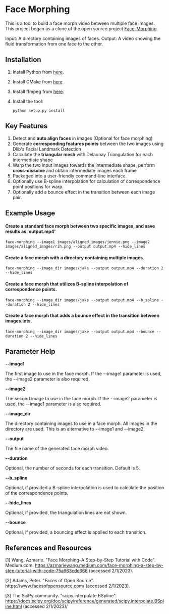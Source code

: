 Face Morphing
===================

This is a tool to build a face morph video between multiple face images.  This project began as a clone of the
open source project [Face-Morphing](https://github.com/Azmarie/Face-Morphing).

Input: A directory containing images of faces.
Output: A video showing the fluid transformation from one face to the other.

Installation
-------------
1.  Install Python from [here](https://www.python.org/).

2.  Install CMake from [here](https://cmake.org/download/).

3.  Install ffmpeg from [here](https://ffmpeg.org/download.html).

4.  Install the tool:

    `python setup.py install`

Key Features
-------------
1. Detect and **auto align faces** in images (Optional for face morphing)
2. Generate **corresponding features points** between the two images using Dlib's Facial Landmark Detection
3. Calculate the **triangular mesh** with Delaunay Triangulation for each intermediate shape
4. Warp the two input images towards the intermediate shape, perform **cross-dissolve** and obtain intermediate images each frame
5. Packaged into a user-friendly command-line interface.
6. Optionally use B-spline interpolation for calculation of correspondence point positions for warp.
7. Optionally add a bounce effect in the transition between each image pair.

Example Usage
-------------
#### Create a standard face morph between two specific images, and save results as 'output.mp4'
`face-morphing --image1 images/aligned_images/jennie.png --image2 images/aligned_images/rih.png --output output.mp4 --hide_lines`

#### Create a face morph with a directory containing multiple images.
`face-morphing --image_dir images/jake --output output.mp4 --duration 2 --hide_lines`

#### Create a face morph that utilizes B-spline interpolation of correspondence points.
`face-morphing --image_dir images/jake --output output.mp4 --b_spline --duration 2 --hide_lines`

#### Create a face morph that adds a bounce effect in the transition between images.ints.
`face-morphing --image_dir images/jake --output output.mp4 --bounce --duration 2 --hide_lines`

Parameter Help
--------------
**--image1 <filename>**

The first image to use in the face morph.  If the --image1 parameter is used, the --image2 parameter is also required.

**--image2 <filename>**

The second image to use in the face morph.  If the --image2 parameter is used, the --image1 parameter is also required.

**--image_dir <directory name>**

The directory containing images to use in a face morph.  All images in the directory are used.  This is an alternative to
--image1 and --image2.

**--output <filename>**

The file name of the generated face morph video.

**--duration**

Optional, the number of seconds for each transition.  Default is 5.

**--b_spline**

Optional, if provided a B-spline interpolation is used to calculate the position of the correspondence points.

**--hide_lines**

Optional, if provided, the triangulation lines are not shown.

**--bounce**

Optional, if provided, a bouncing effect is applied to each transition.


References and Resources
------------------------
[1] Wang, Azmarie.  "Face Morphing–A Step-by-Step Tutorial with Code".  Medium.com.  https://azmariewang.medium.com/face-morphing-a-step-by-step-tutorial-with-code-75a663cdc666  (accessed 2/1/2023).

[2] Adams, Peter.  "Faces of Open Source".  https://www.facesofopensource.com/ (accessed 2/1/2023).

[3] The SciPy community. "scipy.interpolate.BSpline".  https://docs.scipy.org/doc/scipy/reference/generated/scipy.interpolate.BSpline.html (accessed 2/1/2023)/
